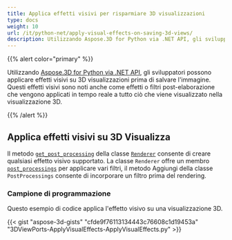 ```yaml
---
title: Applica effetti visivi per risparmiare 3D visualizzazioni
type: docs
weight: 10
url: /it/python-net/apply-visual-effects-on-saving-3d-views/
description: Utilizzando Aspose.3D for Python via .NET API, gli sviluppatori possono applicare effetti visivi su 3D visualizzazioni prima di salvare l'immagine. Questi effetti visivi sono noti anche come effetti o filtri post-elaborazione che vengono applicati in tempo reale a tutto ciò che viene visualizzato nella visualizzazione 3D.
---
```

{{% alert color="primary" %}}

Utilizzando [Aspose.3D for Python via .NET API](https://products.aspose.com/3d/python-net/), gli sviluppatori possono applicare effetti visivi su 3D visualizzazioni prima di salvare l'immagine. Questi effetti visivi sono noti anche come effetti o filtri post-elaborazione che vengono applicati in tempo reale a tutto ciò che viene visualizzato nella visualizzazione 3D.

{{% /alert %}}
##  **Applica effetti visivi su 3D Visualizza**
Il metodo [`get_post_processing`](https://reference.aspose.com/3d/net/aspose.threed.render/renderer/methods/getpostprocessing) della classe [`Renderer`](https://reference.aspose.com/3d/net/aspose.threed.render/renderer) consente di creare qualsiasi effetto visivo supportato. La classe `Renderer` offre un membro [`post_processings`](https://reference.aspose.com/3d/net/aspose.threed.render/renderer/properties/postprocessings) per applicare vari filtri, il metodo Aggiungi della classe `PostProcessings` consente di incorporare un filtro prima del rendering.
###  **Campione di programmazione**
Questo esempio di codice applica l'effetto visivo su una visualizzazione 3D.

{{< gist "aspose-3d-gists" "cfde9f76113134443c76608c1d19453a" "3DViewPorts-ApplyVisualEffects-ApplyVisualEffects.py" >}}
